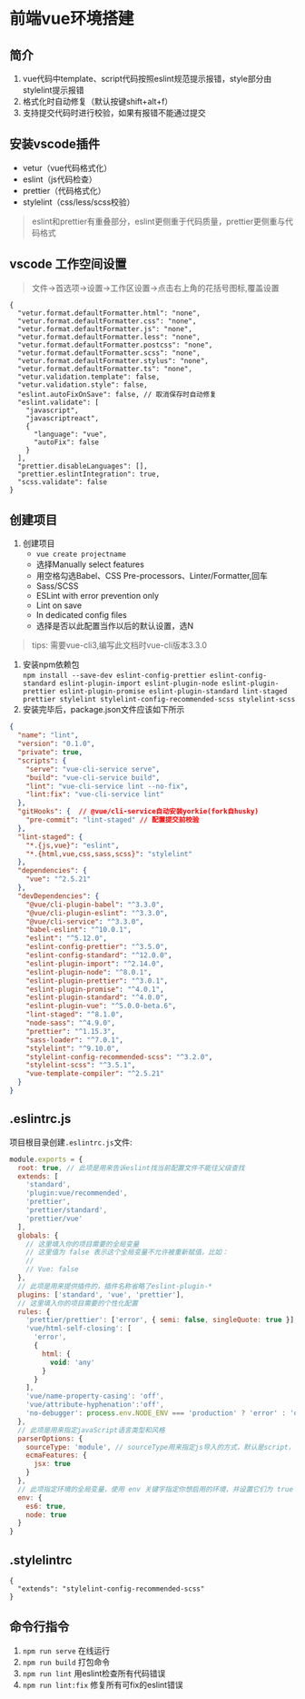# 前端vue环境搭建
## 简介
1. vue代码中template、script代码按照eslint规范提示报错，style部分由stylelint提示报错
2. 格式化时自动修复（默认按键shift+alt+f）
3. 支持提交代码时进行校验，如果有报错不能通过提交

## 安装vscode插件
- vetur（vue代码格式化）
- eslint（js代码检查）
- prettier（代码格式化）
- stylelint（css/less/scss校验）
  
>eslint和prettier有重叠部分，eslint更侧重于代码质量，prettier更侧重与代码格式

## vscode 工作空间设置
> 文件->首选项->设置->工作区设置->点击右上角的花括号图标,覆盖设置
```
{
  "vetur.format.defaultFormatter.html": "none",
  "vetur.format.defaultFormatter.css": "none",
  "vetur.format.defaultFormatter.js": "none",
  "vetur.format.defaultFormatter.less": "none",
  "vetur.format.defaultFormatter.postcss": "none",
  "vetur.format.defaultFormatter.scss": "none",
  "vetur.format.defaultFormatter.stylus": "none",
  "vetur.format.defaultFormatter.ts": "none",
  "vetur.validation.template": false,
  "vetur.validation.style": false,
  "eslint.autoFixOnSave": false, // 取消保存时自动修复
  "eslint.validate": [
    "javascript",
    "javascriptreact",
    {
      "language": "vue",
      "autoFix": false
    }
  ],
  "prettier.disableLanguages": [],
  "prettier.eslintIntegration": true,
  "scss.validate": false
}

```

## 创建项目
1. 创建项目
   + `vue create projectname`
   + 选择Manually select features
   + 用空格勾选Babel、CSS Pre-processors、Linter/Formatter,回车
   + Sass/SCSS
   + ESLint with error prevention only
   + Lint on save
   + In dedicated config files
   + 选择是否以此配置当作以后的默认设置，选N
>tips: 需要vue-cli3,编写此文档时vue-cli版本3.3.0

1. 安装npm依赖包  
`npm install --save-dev eslint-config-prettier eslint-config-standard eslint-plugin-import eslint-plugin-node eslint-plugin-prettier eslint-plugin-promise eslint-plugin-standard lint-staged prettier stylelint stylelint-config-recommended-scss stylelint-scss`
2. 安装完毕后，package.json文件应该如下所示

```json
{
  "name": "lint",
  "version": "0.1.0",
  "private": true,
  "scripts": {
    "serve": "vue-cli-service serve",
    "build": "vue-cli-service build",
    "lint": "vue-cli-service lint --no-fix",
    "lint:fix": "vue-cli-service lint"
  },
  "gitHooks": {  // @vue/cli-service自动安装yorkie(fork自husky)
    "pre-commit": "lint-staged" // 配置提交前校验
  },
  "lint-staged": {
    "*.{js,vue}": "eslint",
    "*.{html,vue,css,sass,scss}": "stylelint"
  },
  "dependencies": {
    "vue": "^2.5.21"
  },
  "devDependencies": {
    "@vue/cli-plugin-babel": "^3.3.0",
    "@vue/cli-plugin-eslint": "^3.3.0",
    "@vue/cli-service": "^3.3.0",
    "babel-eslint": "^10.0.1",
    "eslint": "^5.12.0",
    "eslint-config-prettier": "^3.5.0",
    "eslint-config-standard": "^12.0.0",
    "eslint-plugin-import": "^2.14.0",
    "eslint-plugin-node": "^8.0.1",
    "eslint-plugin-prettier": "^3.0.1",
    "eslint-plugin-promise": "^4.0.1",
    "eslint-plugin-standard": "^4.0.0",
    "eslint-plugin-vue": "^5.0.0-beta.6",
    "lint-staged": "^8.1.0",
    "node-sass": "^4.9.0",
    "prettier": "^1.15.3",
    "sass-loader": "^7.0.1",
    "stylelint": "^9.10.0",
    "stylelint-config-recommended-scss": "^3.2.0",
    "stylelint-scss": "^3.5.1",
    "vue-template-compiler": "^2.5.21"
  }
}


```

## .eslintrc.js
项目根目录创建`.eslintrc.js`文件:
```js
module.exports = {
  root: true, // 此项是用来告诉eslint找当前配置文件不能往父级查找
  extends: [
    'standard',
    'plugin:vue/recommended',
    'prettier',
    'prettier/standard',
    'prettier/vue'
  ],
  globals: {
    // 这里填入你的项目需要的全局变量
    // 这里值为 false 表示这个全局变量不允许被重新赋值，比如：
    //
    // Vue: false
  },
  // 此项是用来提供插件的，插件名称省略了eslint-plugin-*
  plugins: ['standard', 'vue', 'prettier'],
  // 这里填入你的项目需要的个性化配置
  rules: {
    'prettier/prettier': ['error', { semi: false, singleQuote: true }],
    'vue/html-self-closing': [
      'error',
      {
        html: {
          void: 'any'
        }
      }
    ],
    'vue/name-property-casing': 'off',
    'vue/attribute-hyphenation':'off',
    'no-debugger': process.env.NODE_ENV === 'production' ? 'error' : 'off'
  },
  // 此项是用来指定javaScript语言类型和风格
  parserOptions: {
    sourceType: 'module', // sourceType用来指定js导入的方式，默认是script，如果代码是在ECMASCRIPT中的模块使用module
    ecmaFeatures: {
      jsx: true
    }
  },
  // 此项指定环境的全局变量，使用 env 关键字指定你想启用的环境，并设置它们为 true
  env: {
    es6: true,
    node: true
  }
}

```
## .stylelintrc
```
{
  "extends": "stylelint-config-recommended-scss"
}

```


## 命令行指令
1. `npm run serve` 在线运行
1. `npm run build` 打包命令
1. `npm run lint` 用eslint检查所有代码错误
1. `npm run lint:fix` 修复所有可fix的eslint错误
